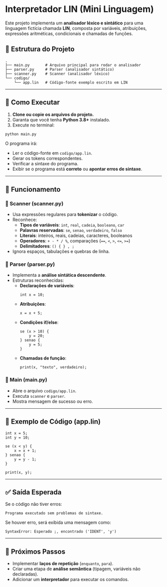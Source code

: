 # Interpretador LIN (Mini Linguagem)

Este projeto implementa um **analisador léxico e sintático** para uma linguagem fictícia chamada **LIN**, composta por variáveis, atribuições, expressões aritméticas, condicionais e chamadas de funções.  

## 📂 Estrutura do Projeto

```
.
├── main.py       # Arquivo principal para rodar o analisador
├── parser.py     # Parser (analisador sintático)
├── scanner.py    # Scanner (analisador léxico)
└── codigo/
    └── app.lin   # Código-fonte exemplo escrito em LIN
```

---

## 🚀 Como Executar

1. **Clone ou copie os arquivos do projeto.**  
2. Garanta que você tenha **Python 3.8+** instalado.  
3. Execute no terminal:

```bash
python main.py
```

O programa irá:
- Ler o código-fonte em `codigo/app.lin`.
- Gerar os tokens correspondentes.
- Verificar a sintaxe do programa.  
- Exibir se o programa está **correto** ou **apontar erros de sintaxe**.

---

## 🧩 Funcionamento

### 🔹 Scanner (scanner.py)
- Usa expressões regulares para **tokenizar** o código.  
- Reconhece:
  - **Tipos de variáveis**: `int`, `real`, `cadeia`, `booleano`, `car`
  - **Palavras reservadas**: `se`, `senao`, `verdadeiro`, `falso`
  - **Literais**: inteiros, reais, cadeias, caracteres, booleanos
  - **Operadores**: `+ - * / %`, comparações (`==`, `<`, `>`, `<=`, `>=`)
  - **Delimitadores**: `() { } , ;`
- Ignora espaços, tabulações e quebras de linha.

### 🔹 Parser (parser.py)
- Implementa a **análise sintática descendente**.  
- Estruturas reconhecidas:
  - **Declarações de variáveis**:  
    ```lin
    int x = 10;
    ```
  - **Atribuições**:  
    ```lin
    x = x + 5;
    ```
  - **Condições if/else**:  
    ```lin
    se (x > 10) {
        y = 20;
    } senao {
        y = 5;
    }
    ```
  - **Chamadas de função**:  
    ```lin
    print(x, "texto", verdadeiro);
    ```

### 🔹 Main (main.py)
- Abre o arquivo `codigo/app.lin`.
- Executa `scanner` e `parser`.
- Mostra mensagem de sucesso ou erro.

---

## 📖 Exemplo de Código (app.lin)

```lin
int x = 5;
int y = 10;

se (x < y) {
    x = x + 1;
} senao {
    y = y - 1;
}

print(x, y);
```

---
## ✅ Saída Esperada

Se o código não tiver erros:
```
Programa executado sem problemas de sintaxe.
```

Se houver erro, será exibida uma mensagem como:
```
SyntaxError: Esperado ;, encontrado ('IDENT', 'y')
```

---

## 🔧 Próximos Passos

- Implementar **laços de repetição** (`enquanto`, `para`).  
- Criar uma etapa de **análise semântica** (tipagem, variáveis não declaradas).  
- Adicionar um **interpretador** para executar os comandos.  
